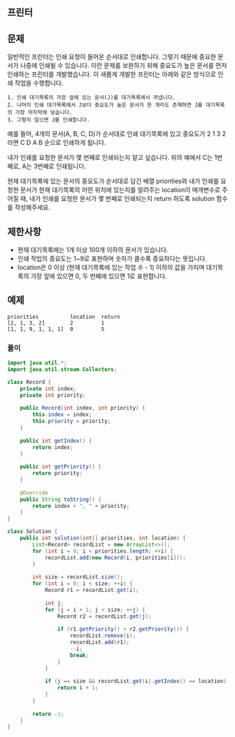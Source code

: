 ## 프린터

## 문제

일반적인 프린터는 인쇄 요청이 들어온 순서대로 인쇄합니다. 그렇기 때문에 중요한 문서가 나중에 인쇄될 수 있습니다. 이런 문제를 보완하기 위해 중요도가 높은 문서를 먼저 인쇄하는 프린터를 개발했습니다. 이 새롭게 개발한 프린터는 아래와 같은 방식으로 인쇄 작업을 수행합니다.

```text
1. 인쇄 대기목록의 가장 앞에 있는 문서(J)를 대기목록에서 꺼냅니다.
2. 나머지 인쇄 대기목록에서 J보다 중요도가 높은 문서가 한 개라도 존재하면 J를 대기목록의 가장 마지막에 넣습니다.
3. 그렇지 않으면 J를 인쇄합니다.
```

예를 들어, 4개의 문서(A, B, C, D)가 순서대로 인쇄 대기목록에 있고 중요도가 2 1 3 2 라면 C D A B 순으로 인쇄하게 됩니다.

내가 인쇄를 요청한 문서가 몇 번째로 인쇄되는지 알고 싶습니다. 위의 예에서 C는 1번째로, A는 3번째로 인쇄됩니다.

현재 대기목록에 있는 문서의 중요도가 순서대로 담긴 배열 priorities와 내가 인쇄를 요청한 문서가 현재 대기목록의 어떤 위치에 있는지를 알려주는 location이 매개변수로 주어질 때, 내가 인쇄를 요청한 문서가 몇 번째로 인쇄되는지 return 하도록 solution 함수를 작성해주세요.

## 제한사항

- 현재 대기목록에는 1개 이상 100개 이하의 문서가 있습니다.
- 인쇄 작업의 중요도는 1~9로 표현하며 숫자가 클수록 중요하다는 뜻입니다.
- location은 0 이상 (현재 대기목록에 있는 작업 수 - 1) 이하의 값을 가지며 대기목록의 가장 앞에 있으면 0, 두 번째에 있으면 1로 표현합니다.

## 예제

```text
priorities          location  return
[2, 1, 3, 2]        2         1
[1, 1, 9, 1, 1, 1]  0         5
```

### 풀이
```java
import java.util.*;
import java.util.stream.Collectors;

class Record {
    private int index;
    private int priority;
    
    public Record(int index, int priority) {
        this.index = index;
        this.priority = priority;
    }
    
    public int getIndex() {
        return index;
    }
    
    public int getPriority() {
        return priority;
    }
    
    @Override
    public String toString() {
        return index + ", " + priority;
    }
}

class Solution {
    public int solution(int[] priorities, int location) {
        List<Record> recordList = new ArrayList<>();
        for (int i = 0; i < priorities.length; ++i) {
            recordList.add(new Record(i, priorities[i]));
        }
        
        int size = recordList.size();
        for (int i = 0; i < size; ++i) {
            Record r1 = recordList.get(i);
            
            int j;
            for (j = i + 1; j < size; ++j) {
                Record r2 = recordList.get(j);
                
                if (r1.getPriority() < r2.getPriority()) {
                    recordList.remove(i);
                    recordList.add(r1);
                    --i;
                    break;
                }
            }
            
            if (j == size && recordList.get(i).getIndex() == location) {
                return i + 1;
            }
        }
        
        return -1;
    }
}
```